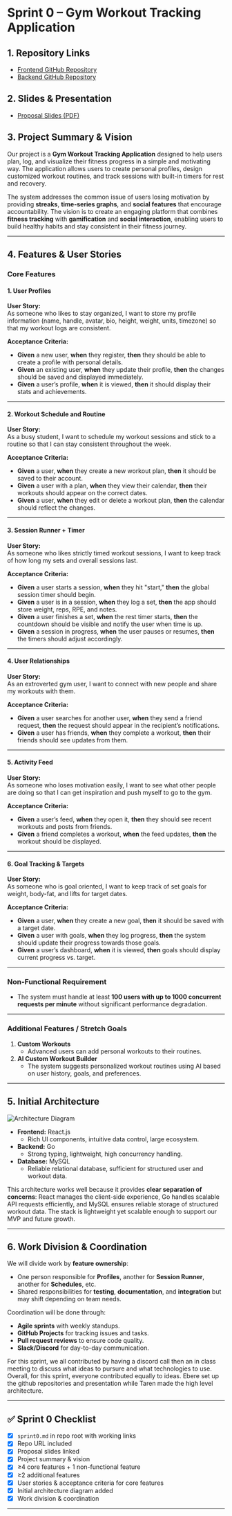 # Sprint 0 – Gym Workout Tracking Application

## 1. Repository Links
- [Frontend GitHub Repository](https://github.com/Onyelechie/WorkoutPal-Frontend)
- [Backend GitHub Repository](https://github.com/Onyelechie/WorkoutPal-Backend)

## 2. Slides & Presentation
- [Proposal Slides (PDF)](./support_files/proposal_slides.pdf) 

## 3. Project Summary & Vision
Our project is a **Gym Workout Tracking Application** designed to help users plan, log, and visualize their fitness progress in a simple and motivating way. The application allows users to create personal profiles, design customized workout routines, and track sessions with built-in timers for rest and recovery.  

The system addresses the common issue of users losing motivation by providing **streaks**, **time-series graphs**, and **social features** that encourage accountability. The vision is to create an engaging platform that combines **fitness tracking** with **gamification** and **social interaction**, enabling users to build healthy habits and stay consistent in their fitness journey.  

---

## 4. Features & User Stories

### Core Features

#### 1. User Profiles
**User Story:**  
As someone who likes to stay organized, I want to store my profile information (name, handle, avatar, bio, height, weight, units, timezone) so that my workout logs are consistent.  

**Acceptance Criteria:**  
- **Given** a new user, **when** they register, **then** they should be able to create a profile with personal details.  
- **Given** an existing user, **when** they update their profile, **then** the changes should be saved and displayed immediately.  
- **Given** a user’s profile, **when** it is viewed, **then** it should display their stats and achievements.  

---

#### 2. Workout Schedule and Routine
**User Story:**  
As a busy student, I want to schedule my workout sessions and stick to a routine so that I can stay consistent throughout the week.  

**Acceptance Criteria:**  
- **Given** a user, **when** they create a new workout plan, **then** it should be saved to their account.  
- **Given** a user with a plan, **when** they view their calendar, **then** their workouts should appear on the correct dates.  
- **Given** a user, **when** they edit or delete a workout plan, **then** the calendar should reflect the changes.  

---

#### 3. Session Runner + Timer
**User Story:**  
As someone who likes strictly timed workout sessions, I want to keep track of how long my sets and overall sessions last.  

**Acceptance Criteria:**  
- **Given** a user starts a session, **when** they hit "start," **then** the global session timer should begin.  
- **Given** a user is in a session, **when** they log a set, **then** the app should store weight, reps, RPE, and notes.  
- **Given** a user finishes a set, **when** the rest timer starts, **then** the countdown should be visible and notify the user when time is up.  
- **Given** a session in progress, **when** the user pauses or resumes, **then** the timers should adjust accordingly.  

---

#### 4. User Relationships
**User Story:**  
As an extroverted gym user, I want to connect with new people and share my workouts with them.  

**Acceptance Criteria:**  
- **Given** a user searches for another user, **when** they send a friend request, **then** the request should appear in the recipient’s notifications.  
- **Given** a user has friends, **when** they complete a workout, **then** their friends should see updates from them.  

---

#### 5. Activity Feed
**User Story:**  
As someone who loses motivation easily, I want to see what other people are doing so that I can get inspiration and push myself to go to the gym.  

**Acceptance Criteria:**  
- **Given** a user’s feed, **when** they open it, **then** they should see recent workouts and posts from friends.  
- **Given** a friend completes a workout, **when** the feed updates, **then** the workout should be displayed.  

---

#### 6. Goal Tracking & Targets
**User Story:**  
As someone who is goal oriented, I want to keep track of set goals for weight, body-fat, and lifts for target dates.  

**Acceptance Criteria:**  
- **Given** a user, **when** they create a new goal, **then** it should be saved with a target date.  
- **Given** a user with goals, **when** they log progress, **then** the system should update their progress towards those goals.  
- **Given** a user’s dashboard, **when** it is viewed, **then** goals should display current progress vs. target.  

---

### Non-Functional Requirement
- The system must handle at least **100 users with up to 1000 concurrent requests per minute** without significant performance degradation.  

---

### Additional Features / Stretch Goals
1. **Custom Workouts**  
   - Advanced users can add personal workouts to their routines.  
2. **AI Custom Workout Builder**  
   - The system suggests personalized workout routines using AI based on user history, goals, and preferences.  

---

## 5. Initial Architecture
![Architecture Diagram](./support_files/architecture-diagram.png)

- **Frontend:** React.js  
  - Rich UI components, intuitive data control, large ecosystem.  
- **Backend:** Go  
  - Strong typing, lightweight, high concurrency handling.  
- **Database:** MySQL  
  - Reliable relational database, sufficient for structured user and workout data.  

This architecture works well because it provides **clear separation of concerns**: React manages the client-side experience, Go handles scalable API requests efficiently, and MySQL ensures reliable storage of structured workout data. The stack is lightweight yet scalable enough to support our MVP and future growth.  

---

## 6. Work Division & Coordination
We will divide work by **feature ownership**:  
- One person responsible for **Profiles**, another for **Session Runner**, another for **Schedules**, etc.  
- Shared responsibilities for **testing**, **documentation**, and **integration** but may shift depending on team needs.  

Coordination will be done through:  
- **Agile sprints** with weekly standups.  
- **GitHub Projects** for tracking issues and tasks.  
- **Pull request reviews** to ensure code quality.  
- **Slack/Discord** for day-to-day communication.  

For this sprint, we all contributed by having a discord call then an in class meeting to discuss what ideas to pursure and what technologies to use. Overall, for this sprint, everyone contributed equally to ideas. Ebere set up the github repositories and presentation while Taren made the high level architecture. 

---

## ✅ Sprint 0 Checklist
- [x] `sprint0.md` in repo root with working links  
- [x] Repo URL included  
- [x] Proposal slides linked  
- [x] Project summary & vision  
- [x] ≥4 core features + 1 non-functional feature  
- [x] ≥2 additional features  
- [x] User stories & acceptance criteria for core features  
- [x] Initial architecture diagram added  
- [x] Work division & coordination  

---

